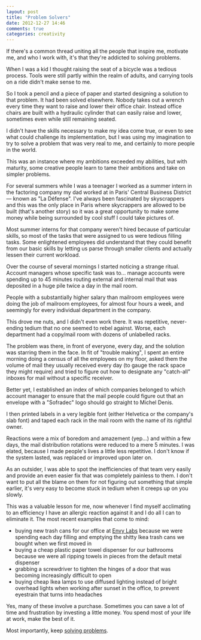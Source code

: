 ```yaml
---
layout: post
title: "Problem Solvers"
date: 2012-12-27 14:46
comments: true
categories: creativity
---
```


If there's a common thread uniting all the people that inspire me, motivate me, and who I work with, it's that they're addicted to solving problems.

When I was a kid I thought raising the seat of a bicycle was a tedious process. Tools were still partly within the realm of adults, and carrying tools on a ride didn't make sense to me.

So I took a pencil and a piece of paper and started designing a solution to that problem. It had been solved elsewhere. Nobody takes out a wrench every time they want to raise and lower their office chair. Instead office chairs are built with a hydraulic cylinder that can easily raise and lower, sometimes even while still remaining seated.

I didn't have the skills necessary to make my idea come true, or even to see what could challenge its implementation, but I was using my imagination to try to solve a problem that was very real to me, and certainly to more people in the world.

This was an instance where my ambitions exceeded my abilities, but with maturity, some creative people learn to tame their ambitions and take on simpler problems.

For several summers while I was a teenager I worked as a summer intern in the factoring company my dad worked at in Paris' Central Business District — known as "La Défense". I've always been fascinated by skyscrappers and this was the only place in Paris where skycrappers are allowed to be built (that's another story) so it was a great opportunity to make some money while being surrounded by cool stuff I could take pictures of.

Most summer interns for that company weren't hired because of particular skills, so most of the tasks that were assigned to us were tedious filling tasks. Some enlightened employees did understand that they could benefit from our basic skills by letting us parse through smaller clients and actually lessen their current workload.

Over the course of several mornings I started noticing a strange ritual. Account managers whose specific task was to... manage accounts were spending up to 45 minutes routing external and internal mail that was deposited in a huge pile twice a day in the mail room.

People with a substantially higher salary than mailroom employees were doing the job of mailroom employees, for almost four hours a week, and seemingly for every individual department in the company.

This drove me nuts, and I didn't even work there. It was repetitive, never-ending tedium that no one seemed to rebel against. Worse, each department had a copy/mail room with dozens of unlabelled racks.

The problem was there, in front of everyone, every day, and the solution was starring them in the face. In fit of "trouble making", I spent an entire morning doing a census of all the employees on my floor, asked them the volume of mail they usually received every day (to gauge the rack space they might require) and tried to figure out how to designate any "catch-all" inboxes for mail without a specific receiver. 

Better yet, I established an index of which companies belonged to which account manager to ensure that the mail people could figure out that an envelope with a "Sofradec" logo should go straight to Michel Denis.

I then printed labels in a very legible font (either Helvetica or the company's slab font) and taped each rack in the mail room with the name of its rightful owner.

Reactions were a mix of boredom and amazement (yep...) and within a few days, the mail distribution rotations were reduced to a mere 5 minutes. I was elated, because I made people's lives a little less repetitive. I don't know if the system lasted, was replaced or improved upon later on. 

As an outsider, I was able to spot the inefficiencies of that team very easily and provide an even easier fix that was completely painless to them. I don't want to put all the blame on them for not figuring out something that simple earlier, it's very easy to become stuck in tedium when it creeps up on you slowly. 

This was a valuable lesson for me, now whenever I find myself acclimating to an efficiency I have an allergic reaction against it and I do all I can to eliminate it. The most recent examples that come to mind: 

- buying new trash cans for our office at [Envy Labs](http://envylabs.com) because we were spending each day filling and emptying the shitty Ikea trash cans we bought when we first moved in
- buying a cheap plastic paper towel dispenser for our bathrooms because we were all ripping towels in pieces from the default metal dispenser
- grabbing a screwdriver to tighten the hinges of a door that was becoming increasingly difficult to open
- buying cheap Ikea lamps to use diffused lighting instead of bright overhead lights when working after sunset in the office, to prevent eyestrain that turns into headaches

Yes, many of these involve a purchase. Sometimes you can save a lot of time and frustration by investing a little money. You spend most of your life at work, make the best of it.

Most importantly, keep [solving problems](https://speakerdeck.com/jasonvnalue/three-pipe-problems).
